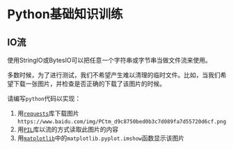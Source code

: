 # Python基础知识训练

## IO流

使用StringIO或BytesIO可以把任意一个字符串或字节串当做文件流来使用。

多数时候，为了进行测试，我们不希望产生难以清理的临时文件。比如，当我们希望下载一张图片，并检查是否正确的下载了该图片的时候。

请编写`python`代码以实现：

1. 用[`requests`](https://requests.readthedocs.io/zh_CN/latest/)库下载图片`https://www.baidu.com/img/PCtm_d9c8750bed0b3c7d089fa7d55720d6cf.png`
2. 用[`PIL`](https://pillow.readthedocs.io/en/stable/reference/Image.html)库以流的方式读取此图片的内容
3. 用[`matplotlib`](https://matplotlib.org/3.2.2/api/_as_gen/matplotlib.pyplot.imshow.html)中的`matplotlib.pyplot.imshow`函数显示该图片
